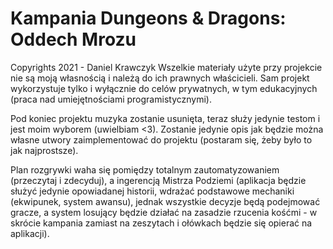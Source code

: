 # Kampania Dungeons & Dragons: Oddech Mrozu

Copyrights 2021 - Daniel Krawczyk
Wszelkie materiały użyte przy projekcie nie są moją własnością i należą do ich prawnych właścicieli. Sam projekt wykorzystuje tylko i wyłącznie do celów prywatnych, w tym edukacyjnych (praca nad umiejętnościami programistycznymi).

Pod koniec projektu muzyka zostanie usunięta, teraz służy jedynie testom i jest moim wyborem (uwielbiam <3). Zostanie jedynie opis jak będzie można własne utwory zaimplementować do projektu (postaram się, żeby było to jak najprostsze).

Plan rozgrywki waha się pomiędzy totalnym zautomatyzowaniem (przeczytaj i zdecyduj), a ingerencją Mistrza Podziemi (aplikacja będzie służyć jedynie opowiadanej historii, wdrażać podstawowe mechaniki (ekwipunek, system awansu), jednak wszystkie decyzje będą podejmować gracze, a system losujący będzie działać na zasadzie rzucenia kośćmi - w skrócie kampania zamiast na zeszytach i ołówkach będzie się opierać na aplikacji).
